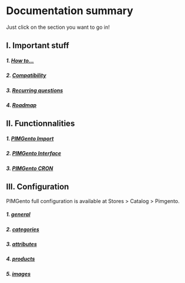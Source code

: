 Documentation summary
=====================

Just click on the section you want to go in!

I. Important stuff
------------------
##### 1. [How to...](important_stuff/how_to.md)
##### 2. [Compatibility](important_stuff/compatibility.md)
##### 3. [Recurring questions](important_stuff/recurring_questions.md)
##### 4. [Roadmap](important_stuff/roadmap.md)

II. Functionnalities
--------------------
##### 1. [PIMGento Import](functionnalities/pimgento_import.md)
##### 2. [PIMGento Interface](functionnalities/pimgento_interface.md)
##### 3. [PIMGento CRON](functionnalities/pimgento_cron.md)

III. Configuration
------------------
PIMGento full configuration is available at Stores > Catalog > Pimgento.

##### 1. [general](configuration/general.md)
##### 2. [categories](configuration/categories.md)
##### 3. [attributes](configuration/attributes.md)
##### 4. [products](configuration/products.md)
##### 5. [images](configuration/images.md)
